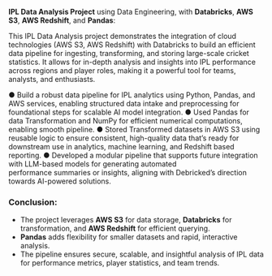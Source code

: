 **IPL Data Analysis Project** using Data Engineering, with **Databricks**, **AWS S3**, **AWS Redshift**, and **Pandas**: <br>

This IPL Data Analysis project demonstrates the integration of cloud technologies (AWS S3, AWS Redshift) with Databricks to build an efficient data pipeline for ingesting, transforming, and storing large-scale cricket statistics. It allows for in-depth analysis and insights into IPL performance across regions and player roles, making it a powerful tool for teams, analysts, and enthusiasts.

 ● Build a robust data pipeline for IPL analytics using Python, Pandas, and AWS services, enabling structured data
        intake and preprocessing for foundational steps for scalable AI model integration.
● Used Pandas for data Transformation and NumPy for efficient numerical computations, enabling smooth pipeline.
● Stored Transformed datasets in AWS S3 using reusable logic to ensure consistent, high-quality data that’s ready for downstream use in analytics, machine learning, and Redshift based reporting.
      ●  Developed a modular pipeline that supports future integration with LLM-based models for generating automated   
          performance summaries or insights, aligning with Debricked’s direction towards AI-powered solutions.


### **Conclusion:**
   - The project leverages **AWS S3** for data storage, **Databricks** for transformation, and **AWS Redshift** for efficient querying.
   - **Pandas** adds flexibility for smaller datasets and rapid, interactive analysis.
   - The pipeline ensures secure, scalable, and insightful analysis of IPL data for performance metrics, player statistics, and team trends.
